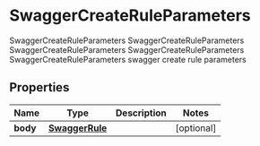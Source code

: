 

# SwaggerCreateRuleParameters

SwaggerCreateRuleParameters SwaggerCreateRuleParameters SwaggerCreateRuleParameters SwaggerCreateRuleParameters SwaggerCreateRuleParameters swagger create rule parameters

## Properties

Name | Type | Description | Notes
------------ | ------------- | ------------- | -------------
**body** | [**SwaggerRule**](SwaggerRule.md) |  |  [optional]



